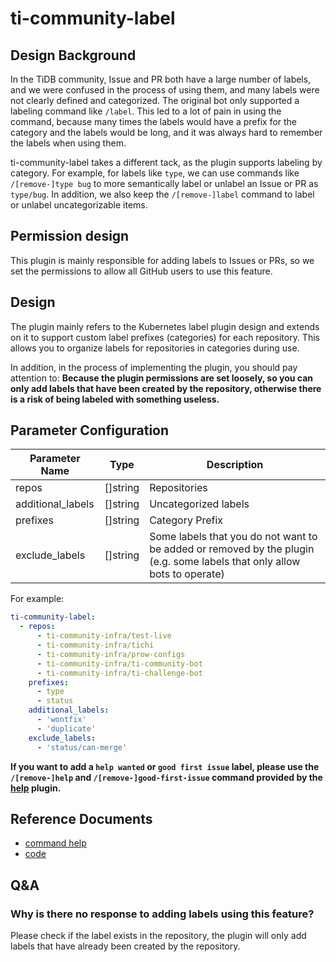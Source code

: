 # ti-community-label

## Design Background 

In the TiDB community, Issue and PR both have a large number of labels, and we were confused in the process of using them, and many labels were not clearly defined and categorized. The original bot only supported a labeling command like `/label`. This led to a lot of pain in using the command, because many times the labels would have a prefix for the category and the labels would be long, and it was always hard to remember the labels when using them.

ti-community-label takes a different tack, as the plugin supports labeling by category. For example, for labels like `type`, we can use commands like `/[remove-]type bug` to more semantically label or unlabel an Issue or PR as `type/bug`. In addition, we also keep the `/[remove-]label` command to label or unlabel uncategorizable items.

## Permission design

This plugin is mainly responsible for adding labels to Issues or PRs, so we set the permissions to allow all GitHub users to use this feature.

## Design

The plugin mainly refers to the Kubernetes label plugin design and extends on it to support custom label prefixes (categories) for each repository. This allows you to organize labels for repositories in categories during use.

In addition, in the process of implementing the plugin, you should pay attention to: **Because the plugin permissions are set loosely, so you can only add labels that have been created by the repository, otherwise there is a risk of being labeled with something useless.**

## Parameter Configuration

| Parameter Name    | Type     | Description                                                                                                              |
| ----------------- | -------- | ------------------------------------------------------------------------------------------------------------------------ |
| repos             | []string | Repositories                                                                                                             |
| additional_labels | []string | Uncategorized labels                                                                                                     |
| prefixes          | []string | Category Prefix                                                                                                          |
| exclude_labels    | []string | Some labels that you do not want to be added or removed by the plugin (e.g. some labels that only allow bots to operate) |

For example:

```yml
ti-community-label:
  - repos:
      - ti-community-infra/test-live
      - ti-community-infra/tichi
      - ti-community-infra/prow-configs
      - ti-community-infra/ti-community-bot
      - ti-community-infra/ti-challenge-bot
    prefixes:
      - type
      - status
    additional_labels:
      - 'wontfix'
      - 'duplicate'
    exclude_labels:
      - 'status/can-merge'
```

**If you want to add a `help wanted` or `good first issue` label, please use the `/[remove-]help` and `/[remove-]good-first-issue` command provided by the [help](https://prow.tidb.net/command-help#help) plugin.**

## Reference Documents

- [command help](https://prow.tidb.net/command-help?repo=ti-community-infra%2Ftichi#type)
- [code](https://github.com/ti-community-infra/tichi/tree/master/internal/pkg/externalplugins/label)

## Q&A

### Why is there no response to adding labels using this feature?

Please check if the label exists in the repository, the plugin will only add labels that have already been created by the repository.
